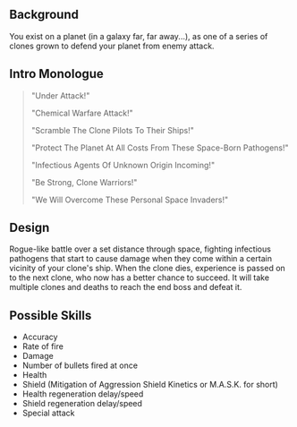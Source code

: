 ## Background

You exist on a planet (in a galaxy far, far away...), as one
of a series of clones grown to defend your planet from enemy
attack.

## Intro Monologue

> "Under Attack!"
>
> "Chemical Warfare Attack!"
>
> "Scramble The Clone Pilots To Their Ships!"
>
> "Protect The Planet At All Costs From These Space-Born Pathogens!"
>
> "Infectious Agents Of Unknown Origin Incoming!"
>
> "Be Strong, Clone Warriors!"
>
> "We Will Overcome These Personal Space Invaders!"

## Design

Rogue-like battle over a set distance through space,
fighting infectious pathogens that start to cause damage
when they come within a certain vicinity of your clone's
ship. When the clone dies, experience is passed on to
the next clone, who now has a better chance to succeed.
It will take multiple clones and deaths to reach the
end boss and defeat it.

## Possible Skills

- Accuracy
- Rate of fire
- Damage
- Number of bullets fired at once
- Health
- Shield (Mitigation of Aggression Shield Kinetics or M.A.S.K. for short)
- Health regeneration delay/speed
- Shield regeneration delay/speed
- Special attack
